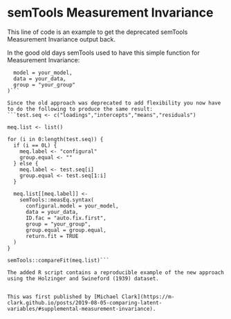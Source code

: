 # semTools Measurement Invariance
This line of code is an example to get the deprecated semTools Measurement Invariance output back.

In the good old days semTools used to have this simple function for Measurement Invariance:
```semTools::measurementInvariance(
  model = your_model, 
  data = your_data, 
  group = "your_group"
)```

Since the old approach was deprecated to add flexibility you now have to do the following to produce the same result:
```test.seq <- c("loadings","intercepts","means","residuals")

meq.list <- list()

for (i in 0:length(test.seq)) {
  if (i == 0L) {
    meq.label <- "configural"
    group.equal <- ""
  } else {
    meq.label <- test.seq[i]
    group.equal <- test.seq[1:i]
  }
  
  meq.list[[meq.label]] <- 
    semTools::measEq.syntax(
      configural.model = your_model,
      data = your_data,
      ID.fac = "auto.fix.first",
      group = "your_group",
      group.equal = group.equal,
      return.fit = TRUE
  )
}

semTools::compareFit(meq.list)```

The added R script contains a reproducible example of the new approach using the Holzinger and Swineford (1939) dataset.


This was first published by [Michael Clark](https://m-clark.github.io/posts/2019-08-05-comparing-latent-variables/#supplemental-measurement-invariance).
